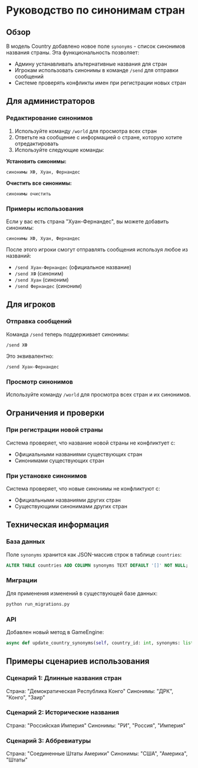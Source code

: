 # Руководство по синонимам стран

## Обзор

В модель Country добавлено новое поле `synonyms` - список синонимов названия страны. Эта функциональность позволяет:

- Админу устанавливать альтернативные названия для стран
- Игрокам использовать синонимы в команде `/send` для отправки сообщений
- Системе проверять конфликты имен при регистрации новых стран

## Для администраторов

### Редактирование синонимов

1. Используйте команду `/world` для просмотра всех стран
2. Ответьте на сообщение с информацией о стране, которую хотите отредактировать
3. Используйте следующие команды:

**Установить синонимы:**
```
синонимы ХФ, Хуан, Фернандес
```

**Очистить все синонимы:**
```
синонимы очистить
```

### Примеры использования

Если у вас есть страна "Хуан-Фернандес", вы можете добавить синонимы:
```
синонимы ХФ, Хуан, Фернандес
```

После этого игроки смогут отправлять сообщения используя любое из названий:
- `/send Хуан-Фернандес` (официальное название)
- `/send ХФ` (синоним)
- `/send Хуан` (синоним)
- `/send Фернандес` (синоним)

## Для игроков

### Отправка сообщений

Команда `/send` теперь поддерживает синонимы:

```
/send ХФ
```

Это эквивалентно:
```
/send Хуан-Фернандес
```

### Просмотр синонимов

Используйте команду `/world` для просмотра всех стран и их синонимов.

## Ограничения и проверки

### При регистрации новой страны

Система проверяет, что название новой страны не конфликтует с:
- Официальными названиями существующих стран
- Синонимами существующих стран

### При установке синонимов

Система проверяет, что новые синонимы не конфликтуют с:
- Официальными названиями других стран
- Существующими синонимами других стран

## Техническая информация

### База данных

Поле `synonyms` хранится как JSON-массив строк в таблице `countries`:
```sql
ALTER TABLE countries ADD COLUMN synonyms TEXT DEFAULT '[]' NOT NULL;
```

### Миграции

Для применения изменений в существующей базе данных:
```bash
python run_migrations.py
```

### API

Добавлен новый метод в GameEngine:
```python
async def update_country_synonyms(self, country_id: int, synonyms: list[str]) -> Country | None
```

## Примеры сценариев использования

### Сценарий 1: Длинные названия стран
Страна: "Демократическая Республика Конго"
Синонимы: "ДРК", "Конго", "Заир"

### Сценарий 2: Исторические названия
Страна: "Российская Империя"
Синонимы: "РИ", "Россия", "Империя"

### Сценарий 3: Аббревиатуры
Страна: "Соединенные Штаты Америки"
Синонимы: "США", "Америка", "Штаты"